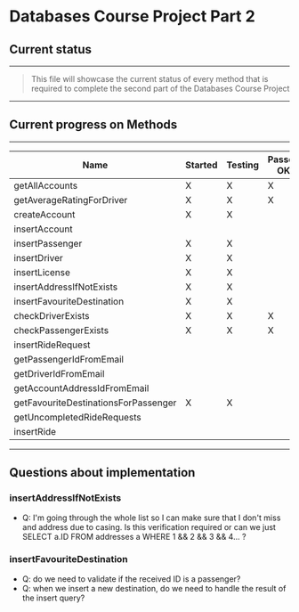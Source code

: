 # Databases Course Project Part 2
## Current status
---
>This file will showcase the current status of every method that is required to complete the second part of the Databases Course Project
---
## Current progress on Methods
---
| Name | Started | Testing | Passed OK |
| ----------- | ----------- | ----------- | ----------- |
| getAllAccounts | X | X | X |
| getAverageRatingForDriver | X | X | X |
| createAccount | X | X |  |
| insertAccount |  |  |  |
| insertPassenger | X | X |  |
| insertDriver | X | X |  |
| insertLicense | X | X |  |
| insertAddressIfNotExists | X | X |  |
| insertFavouriteDestination | X | X |  |
| checkDriverExists | X | X | X |
| checkPassengerExists | X | X | X |
| insertRideRequest |  |  |  |
| getPassengerIdFromEmail |  |  |  |
| getDriverIdFromEmail |  |  |  |
| getAccountAddressIdFromEmail |  |  |  |
| getFavouriteDestinationsForPassenger | X | X |  |
| getUncompletedRideRequests |  |  |  |
| insertRide |  |  |  |
---
## Questions about implementation
### insertAddressIfNotExists
- Q: I'm going through the whole list so I can make sure that I don't miss and address due to casing. Is this verification required or can we just SELECT a.ID FROM addresses a WHERE 1 && 2 && 3 && 4... ?
### insertFavouriteDestination
- Q: do we need to validate if the received ID is a passenger?
- Q: when we insert a new destination, do we need to handle the result of the insert query?